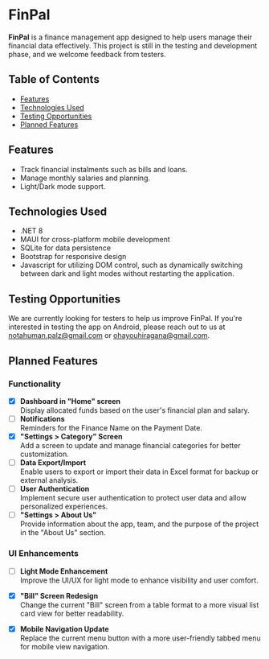 # FinPal

**FinPal** is a finance management app designed to help users manage their financial data effectively. This project is still in the testing and development phase, and we welcome feedback from testers.

## Table of Contents
- [Features](#features)
- [Technologies Used](#technologies-used)
- [Testing Opportunities](#testing-opportunities)
- [Planned Features](#planned-features)

## Features
- Track financial instalments such as bills and loans.
- Manage monthly salaries and planning.
- Light/Dark mode support.


## Technologies Used
- .NET 8
- MAUI for cross-platform mobile development
- SQLite for data persistence
- Bootstrap for responsive design
- Javascript for utilizing DOM control, such as dynamically switching between dark and light modes without restarting the application.

## Testing Opportunities
We are currently looking for testers to help us improve FinPal. If you're interested in testing the app on Android, please reach out to us at [notahuman.palz@gmail.com](notahuman.palz@gmail.com) or [ohayouhiragana@gmail.com](ohayouhiragana@gmail.com).

## Planned Features

### Functionality
- [x] **Dashboard in "Home" screen**  
      Display allocated funds based on the user's financial plan and salary.
- [ ] **Notifications**  
      Reminders for the Finance Name on the Payment Date.
- [x] **"Settings > Category" Screen**  
      Add a screen to update and manage financial categories for better customization.
- [ ] **Data Export/Import**  
      Enable users to export or import their data in Excel format for backup or external analysis.
- [ ] **User Authentication**  
      Implement secure user authentication to protect user data and allow personalized experiences.
- [ ] **"Settings > About Us"**  
      Provide information about the app, team, and the purpose of the project in the "About Us" section.
      
### UI Enhancements
- [ ] **Light Mode Enhancement**  
      Improve the UI/UX for light mode to enhance visibility and user comfort.
- [x] **"Bill" Screen Redesign**  
      Change the current "Bill" screen from a table format to a more visual list card view for better readability.
- [x] **Mobile Navigation Update**  
      Replace the current menu button with a more user-friendly tabbed menu for mobile view navigation.


